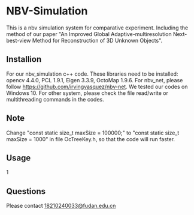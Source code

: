 # NBV-Simulation
This is a nbv simulation system for comparative experiment. Including the method of our paper "An Improved Global Adaptive-multiresolution Next-best-view Method for Reconstruction of 3D Unknown Objects".
## Installion
For our nbv_simulation c++ code. These libraries need to be installed: opencv 4.4.0, PCL 1.9.1, Eigen 3.3.9, OctoMap 1.9.6.
For nbv_net, please follow https://github.com/irvingvasquez/nbv-net.
We tested our codes on Windows 10. For other system, please check the file read/write or multithreading commands in the codes.
## Note
Change "const static size_t maxSize = 100000;" to "const static size_t maxSize = 1000" in file OcTreeKey.h, so that the code will run faster.
## Usage
1
## Questions
Please contact 18210240033@fudan.edu.cn
